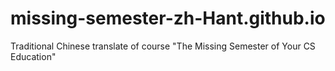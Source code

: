 # missing-semester-zh-Hant.github.io
Traditional Chinese translate of course "The Missing Semester of Your CS Education"
